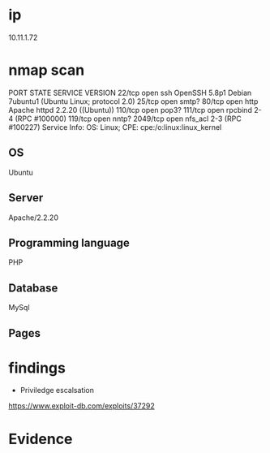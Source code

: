 # ip
10.11.1.72

# nmap scan
PORT     STATE SERVICE VERSION
22/tcp   open  ssh     OpenSSH 5.8p1 Debian 7ubuntu1 (Ubuntu Linux; protocol 2.0)
25/tcp   open  smtp?
80/tcp   open  http    Apache httpd 2.2.20 ((Ubuntu))
110/tcp  open  pop3?
111/tcp  open  rpcbind 2-4 (RPC #100000)
119/tcp  open  nntp?
2049/tcp open  nfs_acl 2-3 (RPC #100227)
Service Info: OS: Linux; CPE: cpe:/o:linux:linux_kernel

## OS 
Ubuntu

## Server
Apache/2.2.20

## Programming language
PHP 

## Database 
MySql

## Pages
    

# findings                                                                                                              

* Priviledge escalsation

https://www.exploit-db.com/exploits/37292


# Evidence


